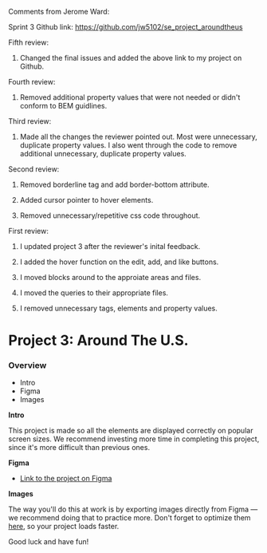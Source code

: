 Comments from Jerome Ward:

Sprint 3 Github link: https://github.com/jw5102/se_project_aroundtheus

Fifth review:

1. Changed the final issues and added the above link to my project on Github.

Fourth review:

1. Removed additional property values that were not needed or didn't conform to BEM guidlines.

Third review:

1. Made all the changes the reviewer pointed out. Most were unnecessary, duplicate property values. I also went through the code to remove additional unnecessary, duplicate property values.

Second review:

1. Removed borderline tag and add border-bottom attribute.

2. Added cursor pointer to hover elements.

3. Removed unnecessary/repetitive css code throughout.

First review:

1. I updated project 3 after the reviewer's inital feedback.

2. I added the hover function on the edit, add, and like buttons.

3. I moved blocks around to the approiate areas and files.

4. I moved the queries to their appropriate files.

5. I removed unnecessary tags, elements and property values.

# Project 3: Around The U.S.

### Overview

- Intro
- Figma
- Images

**Intro**

This project is made so all the elements are displayed correctly on popular screen sizes. We recommend investing more time in completing this project, since it's more difficult than previous ones.

**Figma**

- [Link to the project on Figma](https://www.figma.com/file/ii4xxsJ0ghevUOcssTlHZv/Sprint-3%3A-Around-the-US?node-id=0%3A1)

**Images**

The way you'll do this at work is by exporting images directly from Figma — we recommend doing that to practice more. Don't forget to optimize them [here](https://tinypng.com/), so your project loads faster.

Good luck and have fun!
